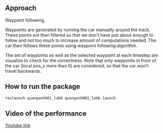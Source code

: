 ## Approach
Waypoint following.

Waypoints are generated by running the car manually around the track. These points are then filtered so that we don't have just about enough to follow and not too much to increase amount of computations needed. The car then follows these points using waypoint following algorithm.

The set of waypoints as well as the selected waypoint at each timestep are visualize to check for the correctness. Note that only waypoints in front of the car (local pos_x more than 0) are considered, so that the car won't travel backwards.

## How to run the package

```sh
roslaunch quanganh001_lab6 quanganh001_lab6.launch
```

## Video of the performance
[Youtube link](https://youtu.be/yxARJ_WyWEk)